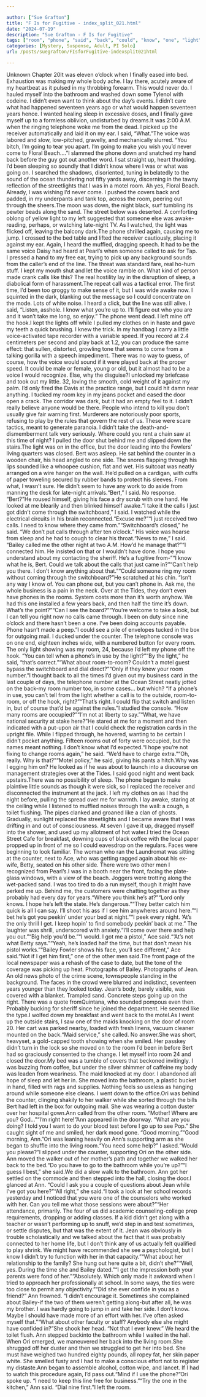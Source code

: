 ```yaml
---

author: ["Sue Grafton"]
title: "F Is for Fugitive - index_split_021.html"
date: "2024-07-19"
description: "Sue Grafton - F Is for Fugitive"
tags: ["room", "phone", "said", "back", "could", "know", "one", "light", "call", "ann", "would", "left", "voice", "got", "night", "time", "bert", "see", "right", "bed", "bathroom", "sleep", "going", "come", "take"]
categories: [Mystery, Suspense, Adult, PI Solo]
url: /posts/suegrafton/FIsforFugitive-indexsplit021html

---
```



Unknown
Chapter 20It was eleven o’clock when I finally eased into bed. Exhaustion was making my whole body ache. I lay there, acutely aware of my heartbeat as it pulsed in my throbbing forearm. This would never do. I hauled myself into the bathroom and washed down some Tylenol with codeine. I didn’t even want to think about the day’s events. I didn’t care what had happened seventeen years ago or what would happen seventeen years hence. I wanted healing sleep in excessive doses, and I finally gave myself up to a formless oblivion, undisturbed by dreams.It was 2:00 A.M. when the ringing telephone woke me from the dead. I picked up the receiver automatically and laid it on my ear. I said, “What.”The voice was labored and slow, low-pitched, gravelly, and mechanically slurred. “You bitch, I’m going to tear you apart. I’m going to make you wish you’d never come to Floral Beach....”I slammed the phone down and snatched my hand back before the guy got out another word. I sat straight up, heart thudding. I’d been sleeping so soundly that I didn’t know where I was or what was going on. I searched the shadows, disoriented, tuning in belatedly to the sound of the ocean thundering not fifty yards away, discerning in the tawny reflection of the streetlights that I was in a motel room. Ah yes, Floral Beach. Already, I was wishing I’d never come. I pushed the covers back and padded, in my underpants and tank top, across the room, peering out through the sheers.The moon was down, the night black, surf tumbling its pewter beads along the sand. The street below was deserted. A comforting oblong of yellow light to my left suggested that someone else was awake-reading, perhaps, or watching late-night TV. As I watched, the light was flicked off, leaving the balcony dark.The phone shrilled again, causing me to jump. I crossed to the bed table and lifted the receiver cautiously, placing it against my ear. Again, I heard the muffled, dragging speech. It had to be the same voice Daisy had heard at Pearl’s when someone called to ask for Tap. I pressed a hand to my free ear, trying to pick up any background sounds from the caller’s end of the line. The threat was standard fare, real ho-hum stuff. I kept my mouth shut and let the voice ramble on. What kind of person made crank calls like this? The real hostility lay in the disruption of sleep, a diabolical form of harassment.The repeat call was a tactical error. The first time, I’d been too groggy to make sense of it, but I was wide awake now. I squinted in the dark, blanking out the message so I could concentrate on the mode. Lots of white noise. I heard a click, but the line was still alive. I said, “Listen, asshole. I know what you’re up to. I’ll figure out who you are and it won’t take me long, so enjoy.” The phone went dead. I left mine off the hook.I kept the lights off while I pulled my clothes on in haste and gave my teeth a quick brushing. I knew the trick. In my handbag I carry a little voice-activated tape recorder with a variable speed. If you record at 2.4 centimeters per second and play back at 1.2, you can produce the same effect: that sullen, distorted, growling tone that seems to come from a talking gorilla with a speech impediment. There was no way to guess, of course, how the voice would sound if it were played back at the proper speed. It could be male or female, young or old, but it almost had to be a voice I would recognize. Else, why the disguise?I unlocked my briefcase and took out my little. 32, loving the smooth, cold weight of it against my palm. I’d only fired the Davis at the practice range, but I could hit damn near anything. I tucked my room key in my jeans pocket and eased the door open a crack. The corridor was dark, but it had an empty feel to it. I didn’t really believe anyone would be there. People who intend to kill you don’t usually give fair warning first. Murderers are notoriously poor sports, refusing to play by the rules that govern the rest of us. These were scare tactics, meant to generate paranoia. I didn’t take the death-and-dismemberment talk very seriously. Where could you rent a chain saw at this time of night? I pulled the door shut behind me and slipped down the stairs.The light was on in the office, but the door leading into the Fowlers’ living quarters was closed. Bert was asleep. He sat behind the counter in a wooden chair, his head angled to one side. The snores flapping through his lips sounded like a whoopee cushion, flat and wet. His suitcoat was neatly arranged on a wire hanger on the wall. He’d pulled on a cardigan, with cuffs of paper toweling secured by rubber bands to protect his sleeves. From what, I wasn’t sure. He didn’t seem to have any work to do aside from manning the desk for late-night arrivals.“Bert,” I said. No response. “Bert?”He roused himself, giving his face a dry scrub with one hand. He looked at me blearily and then blinked himself awake.“I take it the calls I just got didn’t come through the switchboard,” I said. I watched while the electrical circuits in his brain reconnected.“Excuse me?”“I just received two calls. I need to know where they came from.”“Switchboard’s closed,” he said. “We don’t put calls through after ten o’clock.” His voice was hoarse from sleep and he had to cough to clear his throat.“News to me,” I said. “Bailey called me the other night at two A.M. How’d he manage that?”“I connected him. He insisted on that or I wouldn’t have done. I hope you understand about my contacting the sheriff. He’s a fugitive from-”“I know what he is, Bert. Could we talk about the calls that just came in?”“Can’t help you there. I don’t know anything about that.”“Could someone ring my room without coming through the switchboard?”He scratched at his chin. “Isn’t any way I know of. You can phone out, but you can’t phone in. Ask me, the whole business is a pain in the neck. Over at the Tides, they don’t even have phones in the rooms. System costs more than it’s worth anyhow. We had this one installed a few years back, and then half the time it’s down. What’s the point?”“Can I see the board?”“You’re welcome to take a look, but I can tell you right now no calls came through. I been on duty since nine o’clock and there hasn’t been a one. I’ve been doing accounts payable. Phone hasn’t made a peep.”I could see a pile of envelopes tucked in the box for outgoing mail. I ducked under the counter. The telephone console was on one end, eighteen inches wide, with a numbered button for every room. The only light showing was my room, 24, because I’d left my phone off the hook. “You can tell when a phone’s in use by the light?”“By the light,” he said, “that’s correct.”“What about room-to-room? Couldn’t a motel guest bypass the switchboard and dial direct?”“Only if they knew your room number.”I thought back to all the times I’d given out my business card in the last couple of days, the telephone number at the Ocean Street neatly jotted on the back-my room number too, in some cases... but which? “If a phone’s in use, you can’t tell from the light whether a call is to the outside, room-to-room, or off the hook, right?”“That’s right. I could flip that switch and listen in, but of course that’d be against the rules.”I studied the console. “How many rooms are occupied?”“I’m not at liberty to say.”“What, we have national security at stake here?”He stared at me for a moment and then indicated with a put-upon air that I could check the registration cards in the upright file. While I flipped through, he hovered, wanting to be certain I didn’t pocket anything. Fifteen rooms out of forty were occupied, but the names meant nothing. I don’t know what I’d expected.“I hope you’re not fixing to change rooms again,” he said. “We’d have to charge extra.”“Oh, really. Why is that?”“Motel policy,” he said, giving his pants a hitch.Why was I egging him on? He looked as if he was about to launch into a discourse on management strategies over at the Tides. I said good night and went back upstairs.There was no possibility of sleep. The phone began to make plaintive little sounds as though it were sick, so I replaced the receiver and disconnected the instrument at the jack. I left my clothes on as I had the night before, pulling the spread over me for warmth. I lay awake, staring at the ceiling while I listened to muffled noises through the wall: a cough, a toilet flushing. The pipes clanked and groaned like a clan of ghosts. Gradually, sunlight replaced the streetlights and I became aware that I was drifting in and out of consciousness. At seven I gave it up, dragged myself into the shower, and used up my allotment of hot water.I tried the Ocean Street Cafe for breakfast, downing cups of black coffee with the local paper propped up in front of me so I could eavesdrop on the regulars. Faces were beginning to look familiar. The woman who ran the Laundromat was sitting at the counter, next to Ace, who was getting ragged again about his ex-wife, Betty, seated on his other side. There were two other men I recognized from Pearl’s.I was in a booth near the front, facing the plate-glass windows, with a view of the beach. Joggers were trotting along the wet-packed sand. I was too tired to do a run myself, though it might have perked me up. Behind me, the customers were chatting together as they probably had every day for years.“Where you think he’s at?”“Lord only knows. I hope he’s left the state. He’s dangerous.”“They better catch him quick is all I can say. I’ll shoot his ass if I see him anywheres around here.”“I bet he’s got you peekin’ under your bed at night.”“I peek every night. ‘At’s the only thrill I get. I keep hopin’ to find somebody peekin’ back at me.” The laughter was shrill, underscored with anxiety.“I’ll come over there and help you out.”“Big help you’d be.”“I would. I got me a pistol,” Ace said.“‘At’s not what Betty says.”“Yeah, he’s loaded half the time, but that don’t mean his pistol works.”“Bailey Fowler shows his face, you’ll see different,” Ace said.“Not if I get him first,” one of the other men said.The front page of the local newspaper was a rehash of the case to date, but the tone of the coverage was picking up heat. Photographs of Bailey. Photographs of Jean. An old news photo of the crime scene, townspeople standing in the background. The faces in the crowd were blurred and indistinct, seventeen years younger than they looked today. Jean’s body, barely visible, was covered with a blanket. Trampled sand. Concrete steps going up on the right. There was a quote fromQuintana, who sounded pompous even then. Probably bucking for sheriff since he joined the department. He seemed like the type.I wolfed down my breakfast and went back to the motel.As I went up the outside stairs, I saw one of the maids knocking on the door of room 20. Her cart was parked nearby, loaded with fresh linens, vacuum cleaner mounted on the back.“Maid service,” she called. No answer.She was short, heavyset, a gold-capped tooth showing when she smiled. Her passkey didn’t turn in the lock so she moved on to the room I’d been in before Bert had so graciously consented to the change. I let myself into room 24 and closed the door.My bed was a tumble of covers that beckoned invitingly. I was buzzing from coffee, but under the silver shimmer of caffeine my body was leaden from weariness. The maid knocked at my door. I abandoned all hope of sleep and let her in. She moved into the bathroom, a plastic bucket in hand, filled with rags and supplies. Nothing feels so useless as hanging around while someone else cleans. I went down to the office.Ori was behind the counter, clinging shakily to her walker while she sorted through the bills Bert had left in the box for outgoing mail. She was wearing a cotton duster over her hospital gown.Ann called from the other room. “Mother! Where are you? God...”“I’m right here!”Ann appeared in the doorway. “What are you doing? I told you I want to do your blood test before I go up to see Pop.” She caught sight of me and smiled, her dark mood gone. “Good morning.”“Good morning, Ann.”Ori was leaning heavily on Ann’s supporting arm as she began to shuffle into the living room.“You need some help?” I asked.“Would you please?”I slipped under the counter, supporting Ori on the other side. Ann moved the walker out of her mother’s path and together we walked her back to the bed.“Do you have to go to the bathroom while you’re up?”“I guess I best,” she said.We did a slow walk to the bathroom. Ann got her settled on the commode and then stepped into the hall, closing the door.I glanced at Ann. “Could I ask you a couple of questions about Jean while I’ve got you here?”“All right,” she said.“I took a look at her school records yesterday and I noticed that you were one of the counselors who worked with her. Can you tell me what those sessions were about?”“Her attendance, primarily. The four of us did academic counseling-college prep requirements, dropping or adding classes. If a kid didn’t get along with a teacher or wasn’t performing up to snuff, we’d step in and test sometimes, or settle disputes, but that was the extent of it. Jean was obviously in trouble scholastically and we talked about the fact that it was probably connected to her home life, but I don’t think any of us actually felt qualified to play shrink. We might have recommended she see a psychologist, but I know I didn’t try to function with her in that capacity.”“What about her relationship to the family? She hung out here quite a bit, didn’t she?”“Well, yes. During the time she and Bailey dated.”“I get the impression both your parents were fond of her.”“Absolutely. Which only made it awkward when I tried to approach her professionally at school. In some ways, the ties were too close to permit any objectivity.”“Did she ever confide in you as a friend?” Ann frowned. “I didn’t encourage it. Sometimes she complained about Bailey-if the two of them weren’t getting along-but after all, he was my brother. I was hardly going to jump in and take her side. I don’t know. Maybe I should have made more of an effort with her. I’ve often asked myself that.”“What about other faculty or staff? Anybody else she might have confided in?”She shook her head. “Not that I ever knew.” We heard the toilet flush. Ann stepped backinto the bathroom while I waited in the hall. When Ori emerged, we maneuvered her back into the living room.She shrugged off her duster and then we struggled to get her into bed. She must have weighed two hundred eighty pounds, all ropey fat, her skin paper white. She smelled fusty and I had to make a conscious effort not to register my distaste.Ann began to assemble alcohol, cotton wipe, and lancet. If I had to watch this procedure again, I’d pass out.“Mind if I use the phone?”Ori spoke up. “I need to keep this line free for business.”“Try the one in the kitchen,” Ann said. “Dial nine first.”I left the room.

